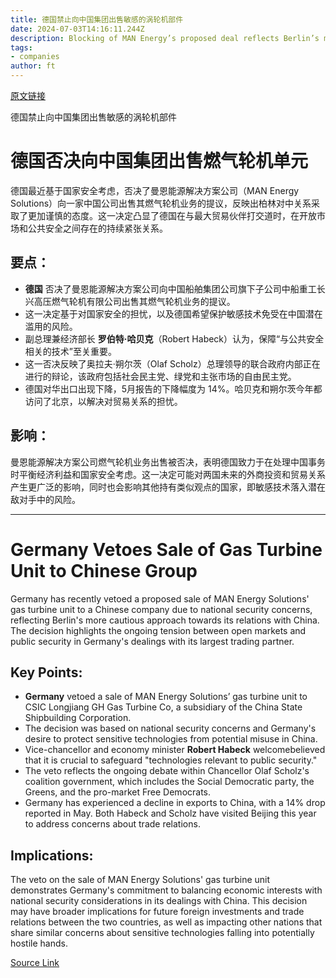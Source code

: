```yaml
---
title: 德国禁止向中国集团出售敏感的涡轮机部件
date: 2024-07-03T14:16:11.244Z
description: Blocking of MAN Energy’s proposed deal reflects Berlin’s more security-conscious relations with Beijing
tags: 
- companies
author: ft
---
```


[原文链接](https://ft.com/content/767d7b21-b6a8-47ac-9a38-819b06c8140f)

德国禁止向中国集团出售敏感的涡轮机部件

# 德国否决向中国集团出售燃气轮机单元

德国最近基于国家安全考虑，否决了曼恩能源解决方案公司（MAN Energy Solutions）向一家中国公司出售其燃气轮机业务的提议，反映出柏林对中关系采取了更加谨慎的态度。这一决定凸显了德国在与最大贸易伙伴打交道时，在开放市场和公共安全之间存在的持续紧张关系。

## 要点：
- **德国** 否决了曼恩能源解决方案公司向中国船舶集团公司旗下子公司中船重工长兴高压燃气轮机有限公司出售其燃气轮机业务的提议。
- 这一决定基于对国家安全的担忧，以及德国希望保护敏感技术免受在中国潜在滥用的风险。
- 副总理兼经济部长 **罗伯特·哈贝克**（Robert Habeck）认为，保障“与公共安全相关的技术”至关重要。
- 这一否决反映了奥拉夫·朔尔茨（Olaf Scholz）总理领导的联合政府内部正在进行的辩论，该政府包括社会民主党、绿党和主张市场的自由民主党。
- 德国对华出口出现下降，5月报告的下降幅度为 14%。哈贝克和朔尔茨今年都访问了北京，以解决对贸易关系的担忧。

## 影响：
曼恩能源解决方案公司燃气轮机业务出售被否决，表明德国致力于在处理中国事务时平衡经济利益和国家安全考虑。这一决定可能对两国未来的外商投资和贸易关系产生更广泛的影响，同时也会影响其他持有类似观点的国家，即敏感技术落入潜在敌对手中的风险。

---

 # Germany Vetoes Sale of Gas Turbine Unit to Chinese Group

Germany has recently vetoed a proposed sale of MAN Energy Solutions' gas turbine unit to a Chinese company due to national security concerns, reflecting Berlin's more cautious approach towards its relations with China. The decision highlights the ongoing tension between open markets and public security in Germany's dealings with its largest trading partner.

## Key Points:
- **Germany** vetoed a sale of MAN Energy Solutions’ gas turbine unit to CSIC Longjiang GH Gas Turbine Co, a subsidiary of the China State Shipbuilding Corporation.
- The decision was based on national security concerns and Germany's desire to protect sensitive technologies from potential misuse in China.
- Vice-chancellor and economy minister **Robert Habeck** welcomebelieved that it is crucial to safeguard "technologies relevant to public security."
- The veto reflects the ongoing debate within Chancellor Olaf Scholz's coalition government, which includes the Social Democratic party, the Greens, and the pro-market Free Democrats.
- Germany has experienced a decline in exports to China, with a 14% drop reported in May. Both Habeck and Scholz have visited Beijing this year to address concerns about trade relations.

## Implications:
The veto on the sale of MAN Energy Solutions' gas turbine unit demonstrates Germany's commitment to balancing economic interests with national security considerations in its dealings with China. This decision may have broader implications for future foreign investments and trade relations between the two countries, as well as impacting other nations that share similar concerns about sensitive technologies falling into potentially hostile hands.

[Source Link](https://ft.com/content/767d7b21-b6a8-47ac-9a38-819b06c8140f)

